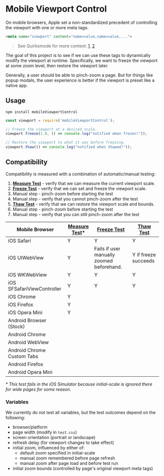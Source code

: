 # Mobile Viewport Control

On mobile browsers, Apple set a non-standardized precedent of controlling the
viewport with one or more meta tags:

```html
<meta name="viewport" content="name=value,name=value,...">
```

> See Quirksmode for more context: [1], [2]

[1]:http://www.quirksmode.org/mobile/viewports2.html
[2]:http://www.quirksmode.org/mobile/metaviewport/

The goal of this project is to see if we can use these tags to dynamically
modify the viewport at runtime. Specifically, we want to freeze the viewport at
some zoom level, then restore the viewport later.

Generally, a user should be able to pinch-zoom a page.  But for things like
popup modals, the user experience is better if the viewport is preset like a
native app.

## Usage

```
npm install mobileViewportControl
```

```js
const viewport = require('mobileViewportControl');

// Freeze the viewport at a desired scale.
viewport.freeze(1.0, () => console.log("notified when frozen!"));

// Restore the viewport to what it was before freezing.
viewport.thaw(() => console.log("notified when thawed!"));
```

## Compatibility

Compatibility is measured with a combination of automatic/manual testing:

1. __[Measure Test]__ - verify that we can measure the current viewport scale.
1. __[Freeze Test]__ - verify that we can set and freeze the viewport scale.
  1. Manual step - pinch-zoom before starting the test
  1. Manual step - verify that you cannot pinch-zoom after the test
1. __[Thaw Test]__ - verify that we can restore the viewport scale and bounds.
  1. Manual step - pinch-zoom before starting the test
  1. Manual step - verify that you can still pinch-zoom after the test

| Mobile Browser             | [Measure Test]\* | [Freeze Test]                             | [Thaw Test]          |
|----------------------------|------------------|-------------------------------------------|----------------------|
| iOS Safari                 | Y                | Y                                         | Y                    |
| iOS UIWebView              | Y                | Fails if user manually zoomed beforehand. | Y if freeze succeeds |
| iOS WKWebView              | Y                | Y                                         | Y                    |
| iOS SFSafariViewController | Y                | Y                                         | Y                    |
| iOS Chrome                 | Y                |                                           |                      |
| iOS Firefox                | Y                |                                           |                      |
| iOS Opera Mini             | Y                |                                           |                      |
| Android Browser (Stock)    |                  |                                           |                      |
| Android Chrome             |                  |                                           |                      |
| Android WebView            |                  |                                           |                      |
| Android Chrome Custom Tabs |                  |                                           |                      |
| Android Firefox            |                  |                                           |                      |
| Android Opera Mini         |                  |                                           |                      |

_\* This test fails in the iOS Simulator because initial-scale is ignored there for wide pages for some reason._

[Measure Test]:http://shaunstripe.github.io/mobileViewportControl/test/01-measure
[Freeze Test]:http://shaunstripe.github.io/mobileViewportControl/test/02-freeze
[Thaw Test]:http://shaunstripe.github.io/mobileViewportControl/test/03-thaw

### Variables

We currently do not test all variables, but the test outcomes depend on the following:

- browser/platform
- page width (modify in `test.css`)
- screen orientation (portrait or landscape)
- refresh delay (for viewport changes to take effect)
- initial zoom, influenced by either of:
  - default zoom specified in initial-scale
  - manual zoom remembered before page refresh
  - manual zoom after page load and before test run
- initial zoom bounds (controlled by page's original viewport meta tags)

